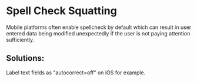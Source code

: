# Spell Check Squatting

Mobile platforms often enable spellcheck by default which can result in user entered data being modified unexpectedly if the user is not paying attention sufficiently.

## Solutions:

Label text fields as "autocorrect=off" on iOS for example.
